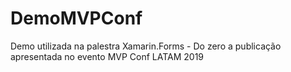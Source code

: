 # DemoMVPConf
Demo utilizada na palestra Xamarin.Forms - Do zero a publicação apresentada no evento MVP Conf LATAM 2019
